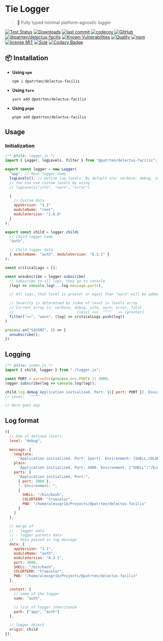 # Tie Logger

> 👔 Fully typed minimal platform-agnostic logger

[![Test Status](https://github.com/patrten/delectus-facilis/actions/workflows/test.yml/badge.svg)](https://github.com/patrten/delectus-facilis)
[![Downloads](https://img.shields.io/npm/dt/@patrten/delectus-facilis.svg)](https://npmjs.com/package/@patrten/delectus-facilis)
[![last commit](https://img.shields.io/github/last-commit/AlexXanderGrib/@patrten/delectus-facilis.svg)](https://github.com/patrten/delectus-facilis)
[![codecov](https://img.shields.io/codecov/c/github/AlexXanderGrib/@patrten/delectus-facilis/main.svg)](https://codecov.io/gh/AlexXanderGrib/@patrten/delectus-facilis)
[![GitHub](https://img.shields.io/github/stars/AlexXanderGrib/@patrten/delectus-facilis.svg)](https://github.com/patrten/delectus-facilis)
[![@patrten/delectus-facilis](https://snyk.io/advisor/npm-package/@patrten/delectus-facilis/badge.svg)](https://snyk.io/advisor/npm-package/@patrten/delectus-facilis)
[![Known Vulnerabilities](https://snyk.io/test/npm/@patrten/delectus-facilis/badge.svg)](https://snyk.io/test/npm/@patrten/delectus-facilis)
[![Quality](https://img.shields.io/npms-io/quality-score/@patrten/delectus-facilis.svg?label=quality%20%28npms.io%29&)](https://npms.io/search?q=@patrten/delectus-facilis)
[![npm](https://img.shields.io/npm/v/@patrten/delectus-facilis.svg)](https://npmjs.com/package/@patrten/delectus-facilis)
[![license MIT](https://img.shields.io/npm/l/@patrten/delectus-facilis.svg)](https://github.com/patrten/delectus-facilis/blob/main/LICENSE.txt)
[![Size](https://img.shields.io/bundlephobia/minzip/@patrten/delectus-facilis)](https://bundlephobia.com/package/@patrten/delectus-facilis)
[![Codacy Badge](https://app.codacy.com/project/badge/Grade/c32597c51ac540b08a2474575ae25cbb)](https://www.codacy.com/gh/AlexXanderGrib/@patrten/delectus-facilis/dashboard?utm_source=github.com&utm_medium=referral&utm_content=AlexXanderGrib/@patrten/delectus-facilis&utm_campaign=Badge_Grade)

## 📦 Installation

- **Using `npm`**
  ```shell
  npm i @patrten/delectus-facilis
  ```
- **Using `Yarn`**
  ```shell
  yarn add @patrten/delectus-facilis
  ```
- **Using `pnpm`**
  ```shell
  pnpm add @patrten/delectus-facilis
  ```

## Usage

### Initialization

```javascript
/** @file: logger.js */
import { Logger, logLevels, filter } from "@patrten/delectus-facilis";

export const logger = new Logger(
  "app", // Root logger name
  logLevels(), // Define log levels. By default are: verbose, debug, info, warn, error, fatal
  // You can use custom levels by using
  // logLevels("info", "warn", "error")

  {
    // Custom data
    appVersion: "3.1"
    moduleName: "root",
    moduleVersion: "1.0.0"
  }
);

export const child = logger.child(
  // Child logger name
  "auth",

  // Child logger data
  { moduleName: "auth", moduleVersion: "0.3.1" }
);

const criticalLogs = [];

const unsubscribe = logger.subscribe(
  // Subscribe to all logs, they go to console
  (log) => console.log(...log.message.parts),

  // All logs, that level is greater or equal than "warn" will be added to critical logs

  // Severity is determined by index of level in levels array
  // Current array is: verbose, debug, info, warn, error, fatal
  //                             [less] <<<  ^^^^   >> [greater]
  filter(">=", "warn", (log) => criticalLogs.push(log))
)

process.on("SIGINT", () => {
  unsubscribe();
})
```

## Logging

```javascript
/** @file: index.js */
import { child, logger } from "./logger.js";

const PORT = parseInt(process.env.PORT) || 3000;
logger.subscribe(log => console.log(log));

child.log.debug`Application initialized. Port: ${{ port: PORT }}. Environment: ${{process.env}}`;
// Level:  ^^^^^

// Here goes app
```

## Log format

```javascript
({
  // One of defined levels
  level: "debug",

  message: {
    template:
      "Application initialized. Port: {port}. Environment: {SHELL,COLORTERM,PWD}",
    plain:
      'Application initialized. Port: 3000. Environment: {"SHELL":"/bin/bash","COLORTERM":"truecolor","PWD":"/home/alexxgrib/Projects/@patrten/delectus-facilis"}',
    parts: [
      "Application initialized. Port:",
      { port: 3000 },
      ". Environment: ",
      {
        SHELL: "/bin/bash",
        COLORTERM: "truecolor",
        PWD: "/home/alexxgrib/Projects/@patrten/delectus-facilis"
      }
    ]
  },

  // merge of
  // - logger data
  // - logger parents data
  // - data passed in log message
  data: {
    appVersion: "3.1",
    moduleName: "auth",
    moduleVersion: "0.3.1",
    port: 3000,
    SHELL: "/bin/bash",
    COLORTERM: "truecolor",
    PWD: "/home/alexxgrib/Projects/@patrten/delectus-facilis"
  },

  context: {
    // name of the logger
    name: "auth",

    // list of logger inheritance
    path: ["app", "auth"]
  },

  // logger object
  origin: child
});
```
